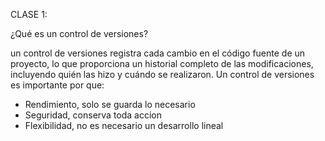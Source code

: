 CLASE 1:

¿Qué es un control de versiones?

un control de versiones registra cada cambio en el código fuente de un proyecto, lo que proporciona un historial completo de las modificaciones, incluyendo quién las hizo y cuándo se realizaron.
Un control de versiones es importante por que:
* Rendimiento, solo se guarda lo necesario
* Seguridad, conserva toda accion 
* Flexibilidad, no es necesario un desarrollo lineal
